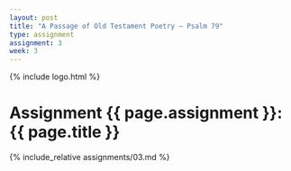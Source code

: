 ```yaml
---
layout: post
title: "A Passage of Old Testament Poetry — Psalm 79"
type: assignment
assignment: 3
week: 3
---
```


{% include logo.html %}

# Assignment {{ page.assignment }}: {{ page.title }}

{% include_relative assignments/03.md %}